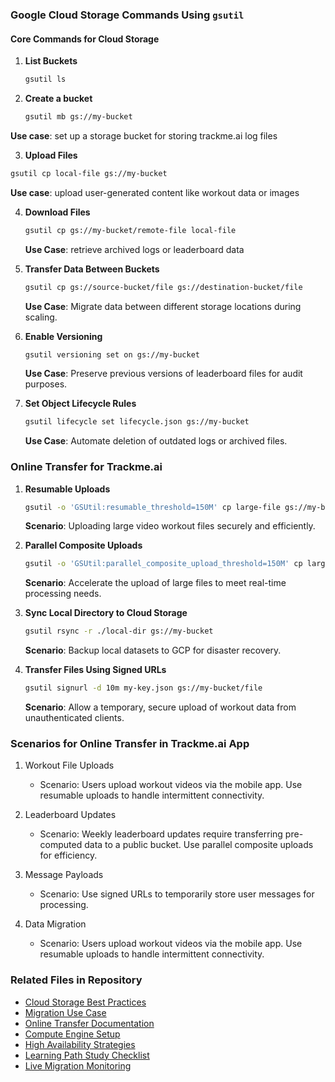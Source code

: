 ### Google Cloud Storage Commands Using `gsutil`

#### Core Commands for Cloud Storage
1. **List Buckets**
   ```bash
   gsutil ls

2. **Create a bucket**
   ```bash
   gsutil mb gs://my-bucket

 **Use case**: set up a storage bucket for storing trackme.ai log files 

3. **Upload Files**
  ```bash
  gsutil cp local-file gs://my-bucket
```
**Use case**: upload user-generated content like workout data or images

4. **Download Files**
   ```bash
   gsutil cp gs://my-bucket/remote-file local-file
   ```
   **Use Case**: retrieve archived logs or leaderboard data

5. **Transfer Data Between Buckets**
   ```bash
   gsutil cp gs://source-bucket/file gs://destination-bucket/file
   ```
   **Use Case**: Migrate data between different storage locations during scaling.

6. **Enable Versioning**
   ```bash
   gsutil versioning set on gs://my-bucket
   ```
   **Use Case**: Preserve previous versions of leaderboard files for audit purposes.

7. **Set Object Lifecycle Rules**
   ```bash
   gsutil lifecycle set lifecycle.json gs://my-bucket
   ```
   **Use Case**: Automate deletion of outdated logs or archived files.


### Online Transfer for Trackme.ai 

1. **Resumable Uploads**
   ```bash
   gsutil -o 'GSUtil:resumable_threshold=150M' cp large-file gs://my-bucket
   ```
   **Scenario**: Uploading large video workout files securely and efficiently.

2. **Parallel Composite Uploads**
   ```bash
   gsutil -o 'GSUtil:parallel_composite_upload_threshold=150M' cp large-file gs://my-bucket
   ```
   **Scenario**: Accelerate the upload of large files to meet real-time processing needs.

3. **Sync Local Directory to Cloud Storage**
   ```bash
   gsutil rsync -r ./local-dir gs://my-bucket
   ```
   **Scenario**: Backup local datasets to GCP for disaster recovery.

4. **Transfer Files Using Signed URLs**
   ```bash
   gsutil signurl -d 10m my-key.json gs://my-bucket/file
   ```
   **Scenario**: Allow a temporary, secure upload of workout data from unauthenticated clients.

### Scenarios for Online Transfer in Trackme.ai App

1. Workout File Uploads
   - Scenario: Users upload workout videos via the mobile app. Use resumable uploads to handle intermittent connectivity.

2. Leaderboard Updates
   - Scenario: Weekly leaderboard updates require transferring pre-computed data to a public bucket. Use parallel composite uploads for efficiency.
  
3. Message Payloads
   - Scenario: Use signed URLs to temporarily store user messages for processing.
  
4. Data Migration
   - Scenario: Users upload workout videos via the mobile app. Use resumable uploads to handle intermittent connectivity.
  
### Related Files in Repository
- [Cloud Storage Best Practices](https://github.com/Ckhanoyan/Cloud_Things/blob/main/GCP/basics/trackme.ai/cloud_storage.md)
- [Migration Use Case](https://github.com/Ckhanoyan/Cloud_Things/blob/main/GCP/basics/trackme.ai/migration_usecase.md)
- [Online Transfer Documentation](https://github.com/Ckhanoyan/Cloud_Things/blob/main/GCP/basics/trackme.ai/online_transfer.md)
- [Compute Engine Setup](https://github.com/Ckhanoyan/Cloud_Things/blob/main/GCP/basics/trackme.ai/compute_engine.md)
- [High Availability Strategies](https://github.com/Ckhanoyan/Cloud_Things/blob/main/GCP/basics/trackme.ai/availability.md)
- [Learning Path Study Checklist](https://github.com/Ckhanoyan/Cloud_Things/blob/main/GCP/basics/trackme.ai/learning_path/study_checklist.md)
- [Live Migration Monitoring](https://github.com/Ckhanoyan/Cloud_Things/blob/main/GCP/basics/trackme.ai/live_migration.md)

